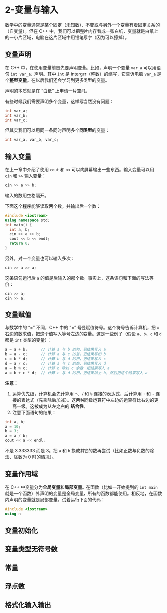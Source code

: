 # 2-变量与输入
数学中的变量通常是某个固定（未知数）、不变或与另外一个变量有着固定关系的（自变量）。但在 C++ 中，我们可以把整片内存看成一张白纸，变量就是白纸上的一小片区域，电脑在这片区域中用铅笔写字（因为可以擦掉）。

## 变量声明
在 C++ 中，在使用变量前首先要声明变量。比如，声明一个变量 `var_a` 可以用语句 `int var_a;` 声明。其中 `int` 是 interger（整数）的缩写，它告诉电脑 `var_a` 是个**整型变量**。在以后我们还会学习到更多类型的变量。

声明的本质就是在 “白纸” 上申请一片空间。

有些时候我们需要声明多个变量，这样写当然没有问题：
```cpp
int var_a;
int var_b;
int var_c;
```
但其实我们可以用同一条同时声明多个**同类型**的变量：
```cpp
int var_a, var_b, var_c;
```

## 输入变量
在上一章中介绍了使用 `cout` 和 `<<` 可以向屏幕输出一些东西。输入变量可以用 `cin` 和 `>>` 输入变量：
```cpp
cin >> a >> b;
```
输入的数用空格隔开。

下面这个程序能够读取两个数，并输出后一个数：
```cpp
#include <iostream>
using namespace std;
int main() {
  int a, b;
  cin >> a >> b;
  cout << b << endl;
  return 0;
}
```
另外，对一个变量也可以输入多次：
```cpp
cin >> a >> a;
```
这条语句运行后 `a` 的值是后输入的那个数。事实上，这条语句和下面的写法等价：
```cpp
cin >> a;
cin >> a; 
```

## 变量赋值
与数学中的 “=” 不同，C++ 中的 “=” 号是赋值符号。这个符号告诉计算机，把 `=` 右边的数求值，把这个值写入等号左边的变量。这是一些例子（假设 `a`、`b`、`c` 和 `d` 都是 `int` 类型的变量）：
```cpp
a = a + b;      // 计算 a 与 b 的和，把结果写入 a
b = a - c;      // 计算 a 与 c 的差，把结果写如 b
c = b * d;      // 计算 b 与 d 的积，把结果写入 c
d = a / c;      // 计算 a 与 c 的商，把结果写入 d
a = b % c;      // 计算 b 除以 c 余数，把结果写入 a
a = b + c * d;  // 计算 c 与 d 的积，把结果加上 b，然后把这个结果写入 a
```
**注意：**
1. 运算优先级，计算机会先计算用 `*`、`/` 和 `%` 连接的表达式，后计算用 `+` 和 `-` 连接的表达式（先乘除后加减）。这两种同级运算符中左边的运算符比右边的更高一级。这被成为从左之右的 **结合性**。
2. 注意下面语句的结果：
```cpp
int a, b;
a = 10;
b = 3;
a = a / b;
cout << a << endl;
```
不是 3.333333 而是 3。把 `a` 和 `b` 换成其它的数再尝试（比如正数与负数的除法、除数为 0 时的情况）。

## 变量作用域
在 C++ 中变量分为**全局变量**和**局部变量**。在函数（比如一开始提到的 `int main` 就是一个函数）外声明的变量是全局变量，所有的函数都能使用。相反地，在函数内声明的变量就是局部变量。试着运行下面的代码：
```cpp
#include <iostream>
using n
```

## 变量初始化

## 变量类型无符号数

## 常量

## 浮点数

## 格式化输入输出
